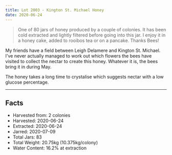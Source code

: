 ```yaml
---
title: Lot 2003 - Kington St. Michael Honey
date: 2020-06-24
---
```


> One of 80 jars of honey produced by a couple of colonies. It has been cold 
extracted and lightly filtered before going into this jar. I enjoy it in a honey
cake, added to rooibos tea or on a pancake. Thanks Bees!

My friends have a field between Leigh Delamere and Kington St. Michael. I've
never actually managed to work out which flowers the bees have visited to 
collect the nectar to create this honey. Whatever it is, the bees bring it in
during May. 

The honey takes a long time to crystalise which suggests nectar with a low
glucose percentage.


---

## Facts

* Harvested from: 2 colonies
* Harvested: 2020-06-24
* Extracted: 2020-06-24
* Jarred: 2020-07-09
* Total Jars: 83
* Total Weight: 20.75kg (10.375kg/colony)
* Water Content: 16.2% at extraction
